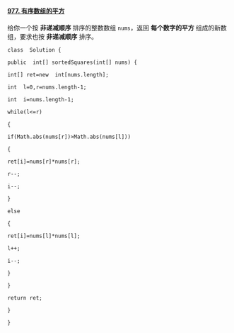 ﻿#### [977. 有序数组的平方](https://leetcode.cn/problems/squares-of-a-sorted-array/)



给你一个按  **非递减顺序**  排序的整数数组  `nums`，返回  **每个数字的平方**  组成的新数组，要求也按  **非递减顺序**  排序。


~~~
class  Solution {

public  int[] sortedSquares(int[] nums) {

int[] ret=new  int[nums.length];

int  l=0,r=nums.length-1;

int  i=nums.length-1;

while(l<=r)

{

if(Math.abs(nums[r])>Math.abs(nums[l]))

{

ret[i]=nums[r]*nums[r];

r--;

i--;

}

else

{

ret[i]=nums[l]*nums[l];

l++;

i--;

}

}

return ret;

}

}
~~~
